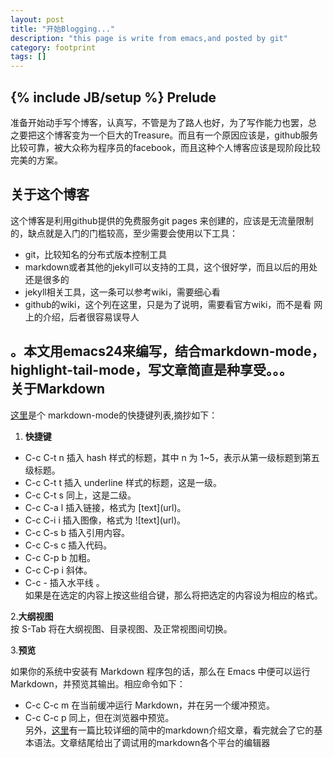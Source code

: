```yaml
---
layout: post
title: "开始Blogging..."
description: "this page is write from emacs,and posted by git"
category: footprint
tags: []
---
```

{% include JB/setup %}
Prelude  
----------
  
准备开始动手写个博客，认真写，不管是为了路人也好，为了写作能力也罢，总
之要把这个博客变为一个巨大的Treasure。而且有一个原因应该是，github服务
比较可靠，被大众称为程序员的facebook，而且这种个人博客应该是现阶段比较完美的方案。

关于这个博客  
----------
  
这个博客是利用github提供的免费服务git pages 来创建的，应该是无流量限制
的，缺点就是入门的门槛较高，至少需要会使用以下工具：  
*   git，比较知名的分布式版本控制工具
*   markdown或者其他的jekyll可以支持的工具，这个很好学，而且以后的用处
还是很多的
*   jekyll相关工具，这一条可以参考wiki，需要细心看
*   github的wiki，这个列在这里，只是为了说明，需要看官方wiki，而不是看
网上的介绍，后者很容易误导人  

。本文用emacs24来编写，结合markdown-mode，highlight-tail-mode，写文章简直是种享受。。。  
关于Markdown  
----------
  

[这里](http://linuxtoy.org/archives/emacs-markdown-mode.html)是个
markdown-mode的快捷键列表,摘抄如下：  

1. **快捷键**    
*   C-c C-t n 插入 hash 样式的标题，其中 n 为 1~5，表示从第一级标题到第五级标题。  
*   C-c C-t t 插入 underline 样式的标题，这是一级。  
*   C-c C-t s 同上，这是二级。  
*   C-c C-a l 插入链接，格式为 \[text\](url)。  
*   C-c C-i i 插入图像，格式为 \!\[text\](url)。  
*   C-c C-s b 插入引用内容。  
*   C-c C-s c 插入代码。  
*   C-c C-p b 加粗。  
*   C-c C-p i 斜体。  
*   C-c - 插入水平线 。  
   如果是在选定的内容上按这些组合键，那么将把选定的内容设为相应的格式。  
   
2.**大纲视图**  
  按 S-Tab 将在大纲视图、目录视图、及正常视图间切换。  
  
3.**预览**  
 
  如果你的系统中安装有 Markdown 程序包的话，那么在 Emacs 中便可以运行 Markdown，并预览其输出。相应命令如下：  
 
*    C-c C-c m 在当前缓冲运行 Markdown，并在另一个缓冲预览。  
*    C-c C-c p 同上，但在浏览器中预览。  
另外，[这里](http://wowubuntu.com/markdown/)有一篇比较详细的简中的markdown介绍文章，看完就会了它的基本语法。文章结尾给出了调试用的markdown各个平台的编辑器  
